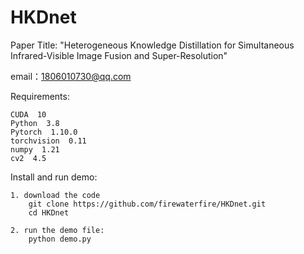 # HKDnet
Paper Title: "Heterogeneous Knowledge Distillation for Simultaneous Infrared-Visible Image Fusion and Super-Resolution"

email：1806010730@qq.com


Requirements:

    CUDA  10
    Python  3.8
    Pytorch  1.10.0
    torchvision  0.11
    numpy  1.21
    cv2  4.5



Install and run demo:

    1. download the code
        git clone https://github.com/firewaterfire/HKDnet.git
        cd HKDnet

    2. run the demo file: 
        python demo.py
